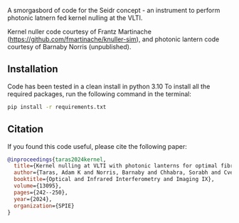 A smorgasbord of code for the Seidr concept - an instrument to perform photonic latnern fed kernel nulling at the VLTI.

Kernel nuller code courtesy of Frantz Martinache (https://github.com/fmartinache/knuller-sim), and photonic lantern code courtesy of Barnaby Norris (unpublished).

## Installation

Code has been tested in a clean install in python 3.10
To install all the required packages, run the following command in the terminal:

```bash
pip install -r requirements.txt
```

## Citation

If you found this code useful, please cite the following paper:

```bibtex
@inproceedings{taras2024kernel,
  title={Kernel nulling at VLTI with photonic lanterns for optimal fibre injection},
  author={Taras, Adam K and Norris, Barnaby and Chhabra, Sorabh and Cvetojevic, Nick and Foriel, Vincent and Ireland, Michael and Kraus, Stefan and Leon-Saval, Sergio and Martinache, Frantz and Paul, Jyotirmay and others},
  booktitle={Optical and Infrared Interferometry and Imaging IX},
  volume={13095},
  pages={242--250},
  year={2024},
  organization={SPIE}
}
```